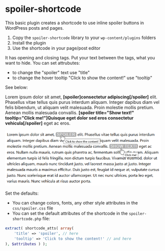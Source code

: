 # spoiler-shortcode
This basic plugin creates a shortcode to use inline spoiler buttons in WordPress posts and pages.

1. Copy the `spoiler-shortcode` library to your `wp-content/plugins` folders
2. Install the plugin
3. Use the shortcode in your page/post editor

It has opening and closing tags. Put your text between the tags, what you want to hide. You can set attrubutes:
- to change the "spoiler" text use "title"
- to change the hover tooltip "Click to show the content!" use "tooltip"

See below:

Lorem ipsum dolor sit amet, **[spoiler]consectetur adipiscing[/spoiler]** elit. Phasellus vitae tellus quis purus interdum aliquam. Integer dapibus diam vel felis bibendum, ut aliquam velit malesuada. Proin molestie mollis pretium. Aenean mollis malesuada convallis. **[spoiler title="Show text!" tooltip="Click me!"]Quisque eget dolor sed eros consectetur vehicula[/spoiler]** eget ac eros. 

![alt text](https://github.com/LioneAdri/spoiler-shortcode/blob/master/spoiler.png?raw=true)

Set the defaults:

- You can change colors, fonts, any other style attributes in the `css/spoiler.css` file
- You can set the default attributes of the shortcode in the `spoiler-shortcode.php` file:

```php
extract( shortcode_atts( array(
    'title' => 'spoiler', // here
    'tooltip' => 'Click to show the content!' // and here
), $attributes ) );
```
